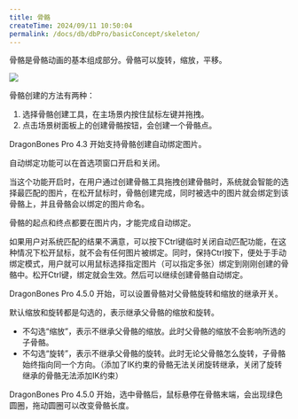```yaml
---
title: 骨骼
createTime: 2024/09/11 10:50:04
permalink: /docs/db/dbPro/basicConcept/skeleton/
---
```


骨骼是骨骼动画的基本组成部分。骨骼可以旋转，缩放，平移。

![](p1.png)

骨骼创建的方法有两种：

1. 选择骨骼创建工具，在主场景内按住鼠标左键并拖拽。
2. 点击场景树面板上的创建骨骼按钮，会创建一个骨骼点。

DragonBones Pro 4.3 开始支持骨骼创建自动绑定图片。

自动绑定功能可以在首选项窗口开启和关闭。

当这个功能开启时，在用户通过创建骨骼工具拖拽创建骨骼时，系统就会智能的选择最匹配的图片，在松开鼠标时，骨骼创建完成，同时被选中的图片就会绑定到该骨骼上，并且骨骼会以绑定的图片命名。

骨骼的起点和终点都要在图片内，才能完成自动绑定。

如果用户对系统匹配的结果不满意，可以按下Ctrl键临时关闭自动匹配功能，在这种情况下松开鼠标，就不会有任何图片被绑定。同时，保持Ctrl按下，便处于手动绑定模式，用户就可以用鼠标选择指定图片（可以指定多张）绑定到刚刚创建的骨骼中。松开Ctrl键，绑定就会生效。然后可以继续创建骨骼自动绑定。

DragonBones Pro 4.5.0 开始，可以设置骨骼对父骨骼旋转和缩放的继承开关。

默认缩放和旋转都是勾选的，表示继承父骨骼的缩放和旋转。
* 不勾选“缩放”，表示不继承父骨骼的缩放。此时父骨骼的缩放不会影响所选的子骨骼。
* 不勾选“旋转”，表示不继承父骨骼的旋转。此时无论父骨骼怎么旋转，子骨骼始终指向同一个方向。（添加了IK约束的骨骼无法关闭旋转继承，关闭了旋转继承的骨骼无法添加IK约束）

DragonBones Pro 4.5.0 开始，选中骨骼后，鼠标悬停在骨骼末端，会出现绿色圆圈，拖动圆圈可以改变骨骼长度。
